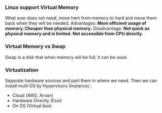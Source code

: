 ### Linux support Virtual Memory
What ever does not need, move hem from memory to hard and move them back when they will be needed.
Advantages: **More efficient usage of memory. Cheaper than physical memory.**
Disadvantage: **Not quick as physical memory and is limited. Not accessible from CPU directly.**

### Virtual Memory vs Swap
Swap is a disk that when memory will be full, it can be used.

### Virtualization
Separate hardware sources and part them in where we need. Then we can install multi OS by Hypervisors (Instance).:
* Cloud (AWS, Arvan)
* Hardware Directly (Esxi)
* On OS (Virtual box)